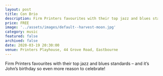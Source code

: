 ```yaml
---
layout: post
title: Con Brio
description: Firm Printers favourites with their top jazz and blues standards – and it’s John’s birthday so even more reason to celebrate!
price: FREE
image: '../assets/images/default--harvest-moon.jpg'
category: music
featured: false
archived: false
date: 2020-03-19 20:30:00
venue: Printers Playhouse, 44 Grove Road, Eastbourne
---
```


Firm Printers favourites with their top jazz and blues standards – and it’s John’s birthday so even more reason to celebrate!